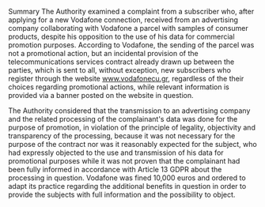 Summary
The Authority examined a complaint from a subscriber who, after applying for a new Vodafone connection, received from an advertising company collaborating with Vodafone a parcel with samples of consumer products, despite his opposition to the use of his data for commercial promotion purposes. According to Vodafone, the sending of the parcel was not a promotional action, but an incidental provision of the telecommunications services contract already drawn up between the parties, which is sent to all, without exception, new subscribers who register through the website www.vodafonecu.gr, regardless of the their choices regarding promotional actions, while relevant information is provided via a banner posted on the website in question.

The Authority considered that the transmission to an advertising company and the related processing of the complainant's data was done for the purpose of promotion, in violation of the principle of legality, objectivity and transparency of the processing, because it was not necessary for the purpose of the contract nor was it reasonably expected for the subject, who had expressly objected to the use and transmission of his data for promotional purposes while it was not proven that the complainant had been fully informed in accordance with Article 13 GDPR about the processing in question. Vodafone was fined 10,000 euros and ordered to adapt its practice regarding the additional benefits in question in order to provide the subjects with full information and the possibility to object.
